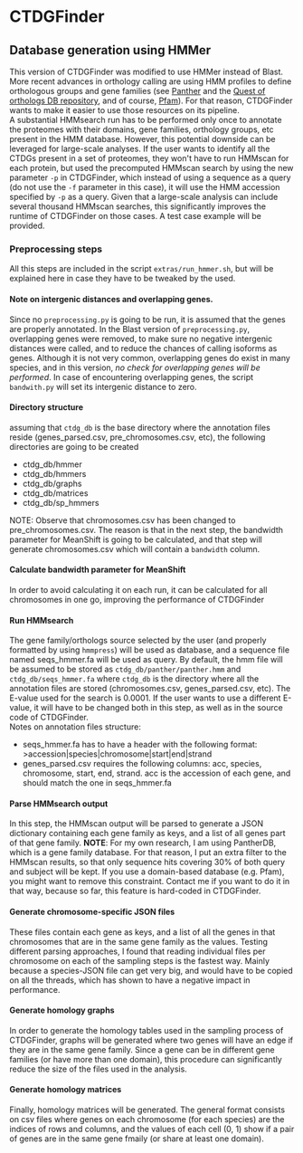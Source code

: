 # CTDGFinder
## Database generation using HMMer

This version of CTDGFinder was modified to use HMMer instead of Blast. More recent advances in orthology calling are using HMM profiles to define orthologous groups and gene families (see [Panther](http://pantherdb.org/) and the [Quest of orthologs DB repository](https://questfororthologs.org/orthology_databases), and of course, [Pfam](https://pfam.xfam.org/)). For that reason, CTDGFinder wants to make it easier to use those resources on its pipeline.  
A substantial HMMsearch run has to be performed only once to annotate the proteomes with their domains, gene families, orthology groups, etc present in the HMM database. However, this potential downside can be leveraged for large-scale analyses. If the user wants to identify all the CTDGs present in a set of proteomes, they won't have to run HMMscan for each protein, but used the precomputed HMMscan search by using the new parameter `-p` in CTDGFinder, which instead of using a sequence as a query (do not use the `-f` parameter in this case), it will use the HMM accession specified by `-p` as a query. Given that a large-scale analysis can include several thousand HMMscan searches, this significantly improves the runtime of CTDGFinder on those cases. A test case example will be provided.  

### Preprocessing steps
All this steps are included in the script `extras/run_hmmer.sh`, but will be explained here in case they have to be tweaked by the used.  

#### Note on intergenic distances and overlapping genes.  
Since no `preprocessing.py` is going to be run, it is assumed that the genes are properly annotated. In the Blast version of `preprocessing.py`, overlapping genes were removed, to make sure no negative intergenic distances were called, and to reduce the chances of calling isoforms as genes. Although it is not very common, overlapping genes do exist in many species, and in this version, *no check for overlapping genes will be performed*. In case of encountering overlapping genes, the script `bandwith.py` will set its intergenic distance to zero.  

#### Directory structure
assuming that `ctdg_db` is the base directory where the annotation files reside (genes_parsed.csv, pre_chromosomes.csv, etc), the following directories are going to be created
* ctdg_db/hmmer
* ctdg_db/hmmers
* ctdg_db/graphs
* ctdg_db/matrices  
* ctdg_db/sp_hmmers

NOTE: Observe that chromosomes.csv has been changed to pre_chromosomes.csv. The reason is that in the next step, the bandwidth parameter for MeanShift is going to be calculated, and that step will generate chromosomes.csv which will contain a `bandwidth` column.  

#### Calculate bandwidth parameter for MeanShift  
In order to avoid calculating it on each run, it can be calculated for all chromosomes in one go, improving the performance of CTDGFinder

#### Run HMMsearch  
The gene family/orthologs source selected by the user (and properly formatted by using `hmmpress`) will be used as database, and a sequence file named seqs_hmmer.fa will be used as query. By default, the hmm file will be assumed to be stored as `ctdg_db/panther/panther.hmm` and `ctdg_db/seqs_hmmer.fa` where `ctdg_db` is the directory where all the annotation files are stored (chromosomes.csv, genes_parsed.csv, etc). The E-value used for the search is 0.0001. If the user wants to use a different E-value, it will have to be changed both in this step, as well as in the source code of CTDGFinder.  
Notes on annotation files structure:
* seqs_hmmer.fa has to have a header with the following format: >accession|species|chromosome|start|end|strand
* genes_parsed.csv requires the following columns: acc, species, chromosome, start, end, strand. acc is the accession of each gene, and should match the one in seqs_hmmer.fa
#### Parse HMMsearch output  
In this step, the HMMscan output will be parsed to generate a JSON dictionary containing each gene family as keys, and a list of all genes part of that gene family. **NOTE**: For my own research, I am using PantherDB, which is a gene family database. For that reason, I put an extra filter to the HMMscan results, so that only sequence hits covering 30% of both query and subject will be kept. If you use a domain-based database (e.g. Pfam), you might want to remove this constraint. Contact me if you want to do it in that way, because so far, this feature is hard-coded in CTDGFinder.

#### Generate chromosome-specific JSON files
These files contain each gene as keys, and a list of all the genes in that chromosomes that are in the same gene family as the values. Testing different parsing approaches, I found that reading individual files per chromosome on each of the sampling steps is the fastest way. Mainly because a species-JSON file can get very big, and would have to be copied on all the threads, which has shown to have a negative impact in performance.  

#### Generate homology graphs  
In order to generate the homology tables used in the sampling process of CTDGFinder, graphs will be generated where two genes will have an edge if they are in the same gene family. Since a gene can be in different gene families (or have more than one domain), this procedure can significantly reduce the size of the files used in the analysis.  

#### Generate homology matrices  
Finally, homology matrices will be generated. The general format consists on csv files where genes on each chromosome (for each species) are the indices of rows and columns, and the values of each cell (0, 1) show if a pair of genes are in the same gene fmaily (or share at least one domain).  


